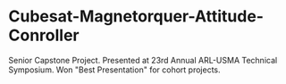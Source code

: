 # Cubesat-Magnetorquer-Attitude-Conroller
Senior Capstone Project. Presented at 23rd Annual ARL-USMA Technical Symposium. Won "Best Presentation" for cohort projects.
